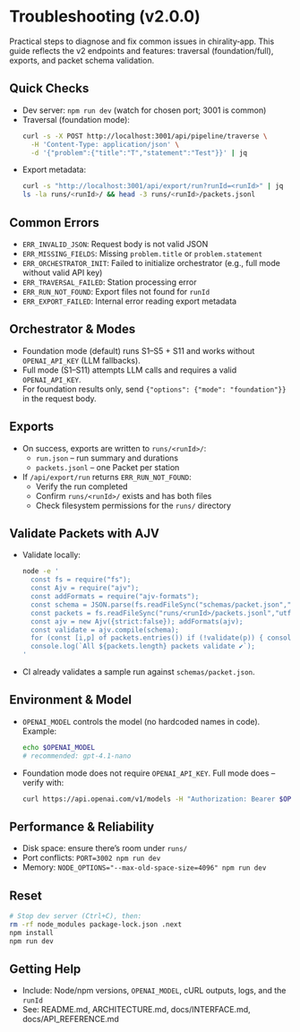 # Troubleshooting (v2.0.0)

Practical steps to diagnose and fix common issues in chirality‑app. This guide reflects the v2 endpoints and features: traversal (foundation/full), exports, and packet schema validation.

## Quick Checks
- Dev server: `npm run dev` (watch for chosen port; 3001 is common)
- Traversal (foundation mode):
  ```bash
  curl -s -X POST http://localhost:3001/api/pipeline/traverse \
    -H 'Content-Type: application/json' \
    -d '{"problem":{"title":"T","statement":"Test"}}' | jq
  ```
- Export metadata:
  ```bash
  curl -s "http://localhost:3001/api/export/run?runId=<runId>" | jq
  ls -la runs/<runId>/ && head -3 runs/<runId>/packets.jsonl
  ```

## Common Errors
- `ERR_INVALID_JSON`: Request body is not valid JSON
- `ERR_MISSING_FIELDS`: Missing `problem.title` or `problem.statement`
- `ERR_ORCHESTRATOR_INIT`: Failed to initialize orchestrator (e.g., full mode without valid API key)
- `ERR_TRAVERSAL_FAILED`: Station processing error
- `ERR_RUN_NOT_FOUND`: Export files not found for `runId`
- `ERR_EXPORT_FAILED`: Internal error reading export metadata

## Orchestrator & Modes
- Foundation mode (default) runs S1–S5 + S11 and works without `OPENAI_API_KEY` (LLM fallbacks).
- Full mode (S1–S11) attempts LLM calls and requires a valid `OPENAI_API_KEY`.
- For foundation results only, send `{"options": {"mode": "foundation"}}` in the request body.

## Exports
- On success, exports are written to `runs/<runId>/`:
  - `run.json` – run summary and durations
  - `packets.jsonl` – one Packet per station
- If `/api/export/run` returns `ERR_RUN_NOT_FOUND`:
  - Verify the run completed
  - Confirm `runs/<runId>/` exists and has both files
  - Check filesystem permissions for the `runs/` directory

## Validate Packets with AJV
- Validate locally:
  ```bash
  node -e '
    const fs = require("fs");
    const Ajv = require("ajv");
    const addFormats = require("ajv-formats");
    const schema = JSON.parse(fs.readFileSync("schemas/packet.json","utf8"));
    const packets = fs.readFileSync("runs/<runId>/packets.jsonl","utf8").trim().split("\n").map(JSON.parse);
    const ajv = new Ajv({strict:false}); addFormats(ajv);
    const validate = ajv.compile(schema);
    for (const [i,p] of packets.entries()) if (!validate(p)) { console.error(`Packet ${i+1} failed`, validate.errors); process.exit(1); }
    console.log(`All ${packets.length} packets validate ✔`);
  '
  ```
- CI already validates a sample run against `schemas/packet.json`.

## Environment & Model
- `OPENAI_MODEL` controls the model (no hardcoded names in code). Example:
  ```bash
  echo $OPENAI_MODEL
  # recommended: gpt-4.1-nano
  ```
- Foundation mode does not require `OPENAI_API_KEY`. Full mode does – verify with:
  ```bash
  curl https://api.openai.com/v1/models -H "Authorization: Bearer $OPENAI_API_KEY"
  ```

## Performance & Reliability
- Disk space: ensure there’s room under `runs/`
- Port conflicts: `PORT=3002 npm run dev`
- Memory: `NODE_OPTIONS="--max-old-space-size=4096" npm run dev`

## Reset
```bash
# Stop dev server (Ctrl+C), then:
rm -rf node_modules package-lock.json .next
npm install
npm run dev
```

## Getting Help
- Include: Node/npm versions, `OPENAI_MODEL`, cURL outputs, logs, and the `runId`
- See: README.md, ARCHITECTURE.md, docs/INTERFACE.md, docs/API_REFERENCE.md
